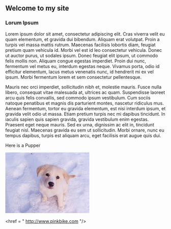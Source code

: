 ## Welcome to my site 





### Lorum Ipsum

Lorem ipsum dolor sit amet, consectetur adipiscing elit. Cras viverra velit eu quam elementum, et gravida dui bibendum. Aliquam erat volutpat. Proin a turpis vel massa mattis rutrum. Maecenas facilisis lobortis diam, feugiat pretium quam vehicula id. Morbi vel est id leo consectetur vehicula. Donec ut auctor purus, ut sodales ipsum. Donec feugiat elit ipsum, ut commodo felis mollis non. Aliquam congue egestas imperdiet. Proin dui nunc, fermentum vel metus eu, interdum egestas neque. Vivamus porta, odio id efficitur elementum, lacus metus venenatis nunc, id hendrerit mi ex vel ipsum. Morbi fermentum lorem et sem consectetur pellentesque.

Mauris nec orci imperdiet, sollicitudin nibh et, molestie mauris. Fusce nulla libero, consequat vitae malesuada at, ultrices ac quam. Suspendisse laoreet arcu quis felis convallis, sed commodo ipsum vestibulum. Cum sociis natoque penatibus et magnis dis parturient montes, nascetur ridiculus mus. Aenean fermentum, tortor eu gravida elementum, est nisi interdum ipsum, et gravida velit odio ut massa. Etiam pretium turpis nec mi dapibus tincidunt. In iaculis sapien quis sapien gravida, gravida vestibulum enim egestas. Praesent eget neque mauris. Sed ex urna, dignissim ac elit in, tincidunt feugiat nisl. Maecenas gravida eu sem ut sollicitudin. Morbi ornare, nunc eu tempus dapibus, turpis est aliquam arcu, eget facilisis erat augue quis dui.

Here is a Pupper 

![](images/download.jpeg)

<href = " http://www.pinkbike.com "/>

